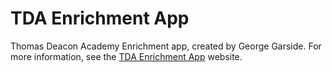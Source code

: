 TDA Enrichment App
==================

Thomas Deacon Academy Enrichment app, created by George Garside.
For more information, see the [TDA Enrichment App](http://georgegarside.com/apps/tda-enrichment/) website.
